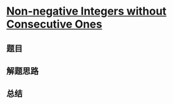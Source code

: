 # [Non-negative Integers without Consecutive Ones](https://leetcode.com/problems/non-negative-integers-without-consecutive-ones/)

## 题目


## 解题思路


## 总结


